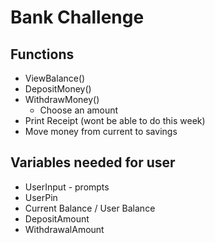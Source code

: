 # Bank Challenge

## Functions
* ViewBalance()
* DepositMoney()
* WithdrawMoney()
    * Choose an amount
* Print Receipt (wont be able to do this week)
* Move money from current to savings

## Variables needed for user

* UserInput - prompts
* UserPin
* Current Balance / User Balance
* DepositAmount
* WithdrawalAmount
